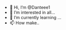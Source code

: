 - 👋 Hi, I’m @Danteee1
- 👀 I’m interested in all...
- 🌱 I’m currently learning ...
- 📫 How make..

<!---
Danteee1/Danteee1 is a ✨ special ✨ repository because its `README.md` (this file) appears on your GitHub profile.
You can click the Preview link to take a look at your changes.
--->
